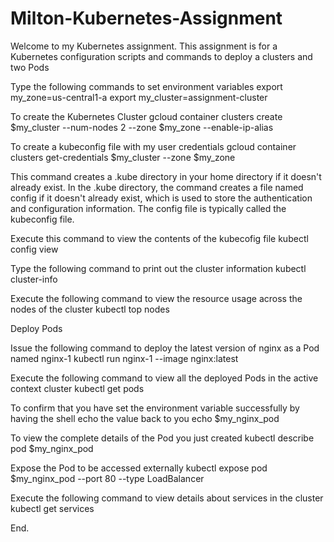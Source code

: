 # Milton-Kubernetes-Assignment
Welcome to my Kubernetes assignment. This assignment is for a Kubernetes configuration scripts and commands to deploy a clusters and two Pods

Type the following commands to set environment variables 
export my_zone=us-central1-a
export my_cluster=assignment-cluster

To create the Kubernetes Cluster
gcloud container clusters create $my_cluster --num-nodes 2 --zone $my_zone --enable-ip-alias

To create a kubeconfig file with my user credentials 
gcloud container clusters get-credentials $my_cluster --zone $my_zone

This command creates a .kube directory in your home directory if it doesn't already exist. In the .kube directory, the command creates a file named config if it doesn't already exist, which is used to store the authentication and configuration information. The config file is typically called the kubeconfig file.

Execute this command to view the contents of the kubecofig file
kubectl config view

Type the following command to print out the cluster information
kubectl cluster-info

Execute the following command to view the resource usage across the nodes of the cluster
kubectl top nodes

Deploy Pods

Issue the following command to deploy the latest version of nginx as a Pod named nginx-1
kubectl run nginx-1 --image nginx:latest

Execute the following command to view all the deployed Pods in the active context cluster
kubectl get pods

To confirm that you have set the environment variable successfully by having the shell echo the value back to you
echo $my_nginx_pod

To view the complete details of the Pod you just created
kubectl describe pod $my_nginx_pod

Expose the Pod to be accessed externally
kubectl expose pod $my_nginx_pod --port 80 --type LoadBalancer

Execute the following command to view details about services in the cluster
kubectl get services

End.

